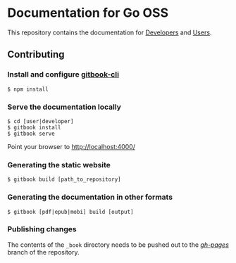 # Documentation for Go OSS

This repository contains the documentation for [Developers](/developer) and [Users](/user).

## Contributing

### Install and configure [gitbook-cli](https://github.com/GitbookIO/gitbook-cli)

```
$ npm install
```

### Serve the documentation locally

```
$ cd [user|developer]
$ gitbook install
$ gitbook serve
```

Point your browser to [http://localhost:4000/](http://localhost:4000/)

### Generating the static website

```
$ gitbook build [path_to_repository]
```

### Generating the documentation in other formats

```
$ gitbook [pdf|epub|mobi] build [output]
```

### Publishing changes

The contents of the `_book` directory needs to be pushed out to the *[gh-pages](https://github.com/gocd/documentation/tree/gh-pages/user)* branch of the repository.

